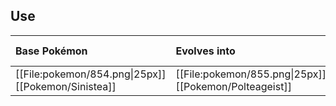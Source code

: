 ## Use
Base Pokémon |Evolves into |Available in
:---|:---|:---
[[File:pokemon/854.png\|25px]] [[Pokemon/Sinistea]]  | [[File:pokemon/855.png\|25px]] [[Pokemon/Polteageist]] |Galar onwards